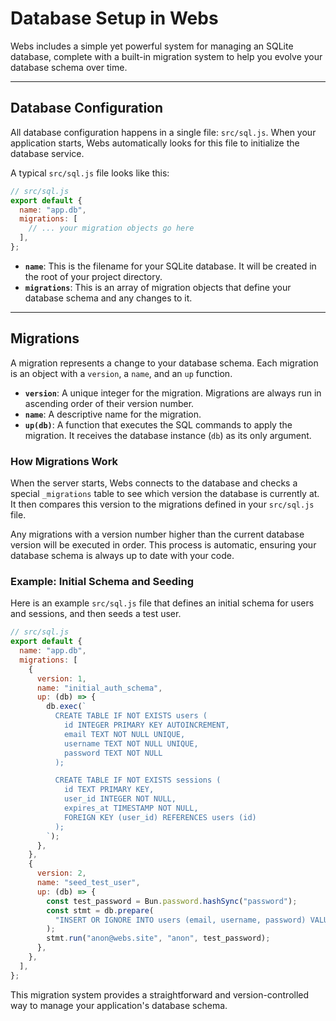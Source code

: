 # Database Setup in Webs

Webs includes a simple yet powerful system for managing an SQLite database, complete with a built-in migration system to help you evolve your database schema over time.

---

## Database Configuration

All database configuration happens in a single file: `src/sql.js`. When your application starts, Webs automatically looks for this file to initialize the database service.

A typical `src/sql.js` file looks like this:

```javascript
// src/sql.js
export default {
  name: "app.db",
  migrations: [
    // ... your migration objects go here
  ],
};
```

- **`name`**: This is the filename for your SQLite database. It will be created in the root of your project directory.
- **`migrations`**: This is an array of migration objects that define your database schema and any changes to it.

---

## Migrations

A migration represents a change to your database schema. Each migration is an object with a `version`, a `name`, and an `up` function.

- **`version`**: A unique integer for the migration. Migrations are always run in ascending order of their version number.
- **`name`**: A descriptive name for the migration.
- **`up(db)`**: A function that executes the SQL commands to apply the migration. It receives the database instance (`db`) as its only argument.

### How Migrations Work

When the server starts, Webs connects to the database and checks a special `_migrations` table to see which version the database is currently at. It then compares this version to the migrations defined in your `src/sql.js` file.

Any migrations with a version number higher than the current database version will be executed in order. This process is automatic, ensuring your database schema is always up to date with your code.

### Example: Initial Schema and Seeding

Here is an example `src/sql.js` file that defines an initial schema for users and sessions, and then seeds a test user.

```javascript
// src/sql.js
export default {
  name: "app.db",
  migrations: [
    {
      version: 1,
      name: "initial_auth_schema",
      up: (db) => {
        db.exec(`
          CREATE TABLE IF NOT EXISTS users (
            id INTEGER PRIMARY KEY AUTOINCREMENT,
            email TEXT NOT NULL UNIQUE,
            username TEXT NOT NULL UNIQUE,
            password TEXT NOT NULL
          );

          CREATE TABLE IF NOT EXISTS sessions (
            id TEXT PRIMARY KEY,
            user_id INTEGER NOT NULL,
            expires_at TIMESTAMP NOT NULL,
            FOREIGN KEY (user_id) REFERENCES users (id)
          );
        `);
      },
    },
    {
      version: 2,
      name: "seed_test_user",
      up: (db) => {
        const test_password = Bun.password.hashSync("password");
        const stmt = db.prepare(
          "INSERT OR IGNORE INTO users (email, username, password) VALUES (?, ?, ?)",
        );
        stmt.run("anon@webs.site", "anon", test_password);
      },
    },
  ],
};
```

This migration system provides a straightforward and version-controlled way to manage your application's database schema.
